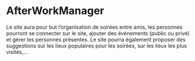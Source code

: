 # AfterWorkManager
Le site aura pour but l’organisation de soirées entre amis, les personnes pourront se connecter sur le site, ajouter des événements (public ou privé) et gérer les personnes présentes. Le site pourra également proposer des suggestions sur les lieux populaires pour les soirées, sur les lieux les plus visités,…
